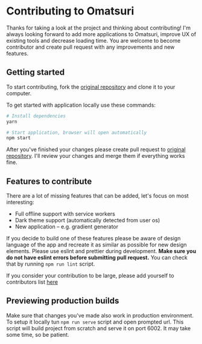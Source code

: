 # Contributing to Omatsuri

Thanks for taking a look at the project and thinking about contributing! I'm always looking forward to add more applications to Omatsuri, improve UX of existing tools and decrease loading time. You are welcome to become contributor and create pull request with any improvements and new features.

## Getting started

To start contributing, fork the [original repository](https://github.com/rtivital/omatsuri) and clone it to your computer.

To get started with application locally use these commands:

```sh
# Install dependencies
yarn

# Start application, browser will open automatically
npm start
```

After you've finished your changes please create pull request to [original repository](https://github.com/rtivital/omatsuri). I'll review your changes and merge them if everything works fine.

## Features to contribute

There are a lot of missing features that can be added, let's focus on most interesting:

- Full offline support with service workers
- Dark theme support (automatically detected from user os)
- New application – e.g. gradient generator

If you decide to build one of these features please be aware of design language of the app and recreate it as similar as possible for new design elements. Please use eslint and prettier during development. **Make sure you do not have eslint errors before submitting pull request.** You can check that by running `npm run lint` script.

If you consider your contribution to be large, please add yourself to contributors list [here](./src/data/settings.js)

## Previewing production builds

Make sure that changes you've made also work in production environment. To setup it locally tun `npm run serve` script and open prompted url. This script will build project from scratch and serve it on port 6002. It may take some time, so be patient.
